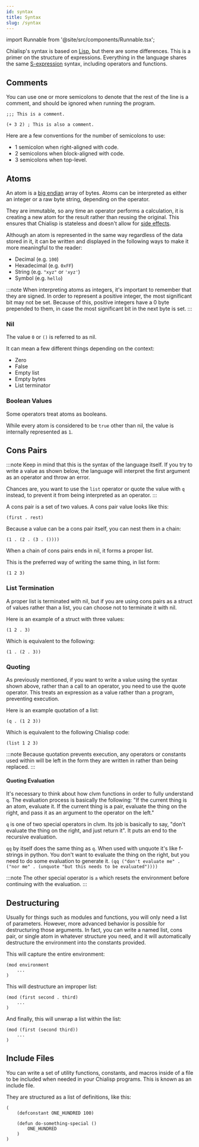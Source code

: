 ```yaml
---
id: syntax
title: Syntax
slug: /syntax
---
```


import Runnable from '@site/src/components/Runnable.tsx';

Chialisp's syntax is based on [Lisp](<https://en.wikipedia.org/wiki/Lisp_(programming_language)>), but there are some differences. This is a primer on the structure of expressions. Everything in the language shares the same [S-expression](https://en.wikipedia.org/wiki/S-expression) syntax, including operators and functions.

## Comments

You can use one or more semicolons to denote that the rest of the line is a comment, and should be ignored when running the program.

<Runnable flavor='chialisp'>

```chialisp
;;; This is a comment.

(+ 3 2) ; This is also a comment.
```

</Runnable>

Here are a few conventions for the number of semicolons to use:

- 1 semicolon when right-aligned with code.
- 2 semicolons when block-aligned with code.
- 3 semicolons when top-level.

## Atoms

An atom is a [big endian](https://en.wikipedia.org/wiki/Endianness) array of bytes. Atoms can be interpreted as either an integer or a raw byte string, depending on the operator.

They are immutable, so any time an operator performs a calculation, it is creating a new atom for the result rather than reusing the original. This ensures that Chialisp is stateless and doesn't allow for [side effects](<https://en.wikipedia.org/wiki/Side_effect_(computer_science)>).

Although an atom is represented in the same way regardless of the data stored in it, it can be written and displayed in the following ways to make it more meaningful to the reader:

- Decimal (e.g. `100`)
- Hexadecimal (e.g. `0xFF`)
- String (e.g. `"xyz"` or `'xyz'`)
- Symbol (e.g. `hello`)

:::note
When interpreting atoms as integers, it's important to remember that they are signed. In order to represent a positive integer, the most significant bit may not be set. Because of this, positive integers have a 0 byte prepended to them, in case the most significant bit in the next byte is set.
:::

### Nil

The value `0` or `()` is referred to as nil.

It can mean a few different things depending on the context:

- Zero
- False
- Empty list
- Empty bytes
- List terminator

### Boolean Values

Some operators treat atoms as booleans.

While every atom is considered to be `true` other than nil, the value is internally represented as `1`.

## Cons Pairs

:::note
Keep in mind that this is the syntax of the language itself. If you try to write a value as shown below, the language will interpret the first argument as an operator and throw an error.

Chances are, you want to use the `list` operator or quote the value with `q` instead, to prevent it from being interpreted as an operator.
:::

A cons pair is a set of two values. A cons pair value looks like this:

```
(first . rest)
```

Because a value can be a cons pair itself, you can nest them in a chain:

```chialisp
(1 . (2 . (3 . ())))
```

When a chain of cons pairs ends in nil, it forms a proper list.

This is the preferred way of writing the same thing, in list form:

```chialisp
(1 2 3)
```

### List Termination

A proper list is terminated with nil, but if you are using cons pairs as a struct of values rather than a list, you can choose not to terminate it with nil.

Here is an example of a struct with three values:

```chialisp
(1 2 . 3)
```

Which is equivalent to the following:

```chialisp
(1 . (2 . 3))
```

### Quoting

As previously mentioned, if you want to write a value using the syntax shown above, rather than a call to an operator, you need to use the quote operator. This treats an expression as a value rather than a program, preventing execution.

Here is an example quotation of a list:

<Runnable flavor='clvm'>

```chialisp
(q . (1 2 3))
```

</Runnable>

Which is equivalent to the following Chialisp code:

<Runnable flavor='chialisp'>

```chialisp
(list 1 2 3)
```

</Runnable>

:::note
Because quotation prevents execution, any operators or constants used within will be left in the form they are written in rather than being replaced.
:::

#### Quoting Evaluation

It's necessary to think about how clvm functions in order to fully understand `q`.  The evaluation process is basically the following:
"If the current thing is an atom, evaluate it.  If the current thing is a pair, evaluate the thing on the right, and pass it as an argument to the operator on the left."

`q` is one of two special operators in clvm.  Its job is basically to say, "don't evaluate the thing on the right, and just return it".  It puts an end to the recursive evaluation.

`qq` by itself does the same thing as `q`.  When used with unquote it's like f-strings in python.  You don't want to evaluate the thing on the right, but you need to do some evaluation to generate it.
`(qq ("don't evaluate me" . ("nor me" . (unquote "but this needs to be evaluated"))))`

:::note
The other special operator is `a` which resets the environment before continuing with the evaluation.
:::

## Destructuring

Usually for things such as modules and functions, you will only need a list of parameters. However, more advanced behavior is possible for destructuring those arguments. In fact, you can write a named list, cons pair, or single atom in whatever structure you need, and it will automatically destructure the environment into the constants provided.

This will capture the entire environment:

```chialisp
(mod environment
    ...
)
```

This will destructure an improper list:

```chialisp
(mod (first second . third)
    ...
)
```

And finally, this will unwrap a list within the list:

```chialisp
(mod (first (second third))
    ...
)
```

## Include Files

You can write a set of utility functions, constants, and macros inside of a file to be included when needed in your Chialisp programs. This is known as an include file.

They are structured as a list of definitions, like this:

```chialisp
(
    (defconstant ONE_HUNDRED 100)

    (defun do-something-special ()
        ONE_HUNDRED
    )
)
```
